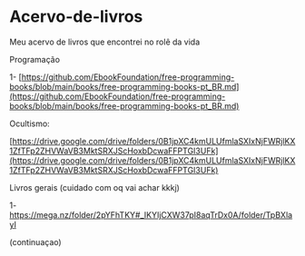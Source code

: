# Acervo-de-livros
Meu acervo de livros que encontrei no rolê da vida
 

Programação

1- [https://github.com/EbookFoundation/free-programming-books/blob/main/books/free-programming-books-pt_BR.md](https://github.com/EbookFoundation/free-programming-books/blob/main/books/free-programming-books-pt_BR.md)


Ocultismo:

[https://drive.google.com/drive/folders/0B1jpXC4kmULUfmlaSXIxNjFWRjlKX1ZfTFp2ZHVWaVB3MktSRXJScHoxbDcwaFFPTGI3UFk](https://drive.google.com/drive/folders/0B1jpXC4kmULUfmlaSXIxNjFWRjlKX1ZfTFp2ZHVWaVB3MktSRXJScHoxbDcwaFFPTGI3UFk)

Livros gerais (cuidado com oq vai achar kkkj)

1- https://mega.nz/folder/2pYFhTKY#_IKYIjCXW37pI8aqTrDx0A/folder/TpBXlayI



(continuaçao)

